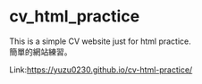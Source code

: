 # cv_html_practice
This is a simple CV website just for html practice.  
簡單的網站練習。  

Link:https://yuzu0230.github.io/cv-html-practice/
